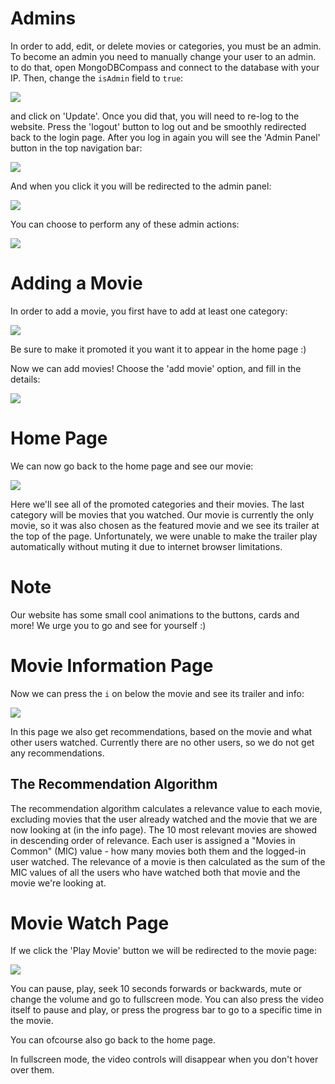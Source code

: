 # Admins
In order to add, edit, or delete movies or categories, you must be an admin. To become an admin you need to manually change your user to an admin. to do that, open MongoDBCompass and connect to the database with your IP. Then, change the `isAdmin` field to `true`:

![](../../PreviewImages/Web/IsAdmin.png)

and click on 'Update'. Once you did that, you will need to re-log to the website. Press the 'logout' button to log out and be smoothly redirected back to the login page. After you log in again you will see the 'Admin Panel' button in the top navigation bar:

![](../../PreviewImages/Web/HomeAdmin.png)

And when you click it you will be redirected to the admin panel:

![](../../PreviewImages/Web/Admin.png)

You can choose to perform any of these admin actions:

![](../../PreviewImages/Web/AdminDrop.png)

# Adding a Movie
In order to add a movie, you first have to add at least one category:

![](../../PreviewImages/Web/AddCategory.png)

Be sure to make it promoted it you want it to appear in the home page :)

Now we can add movies!
Choose the 'add movie' option, and fill in the details:

![](../../PreviewImages/Web/AddMovie.png)

# Home Page
We can now go back to the home page and see our movie:

![](../../PreviewImages/Web/HomeMovie.png)

Here we'll see all of the promoted categories and their movies. The last category will be movies that you watched. Our movie is currently the only movie, so it was also chosen as the featured movie and we see its trailer at the top of the page. Unfortunately, we were unable to make the trailer play automatically without muting it due to internet browser limitations.

# Note
Our website has some small cool animations to the buttons, cards and more! We urge you to go and see for yourself :)

# Movie Information Page
Now we can press the `i` on below the movie and see its trailer and info:

![](../../PreviewImages/Web/MovieInfo.png)

In this page we also get recommendations, based on the movie and what other users watched. Currently there are no other users, so we do not get any recommendations.

## The Recommendation Algorithm
The recommendation algorithm calculates a relevance value to each movie, excluding movies that the user already watched and the movie that we are now looking at (in the info page). The 10 most relevant movies are showed in descending order of relevance.
Each user is assigned a "Movies in Common" (MIC) value - how many movies both them and the logged-in user watched. The relevance of a movie is then calculated as the sum of the MIC values of all the users who have watched both that movie and the movie we're looking at.

# Movie Watch Page
If we click the 'Play Movie' button we will be redirected to the movie page:

![](../../PreviewImages/Web/MovieWatch.png)

You can pause, play, seek 10 seconds forwards or backwards, mute or change the volume and go to fullscreen mode. You can also press the video itself to pause and play, or press the progress bar to go to a specific time in the movie.

You can ofcourse also go back to the home page.

In fullscreen mode, the video controls will disappear when you don't hover over them.

